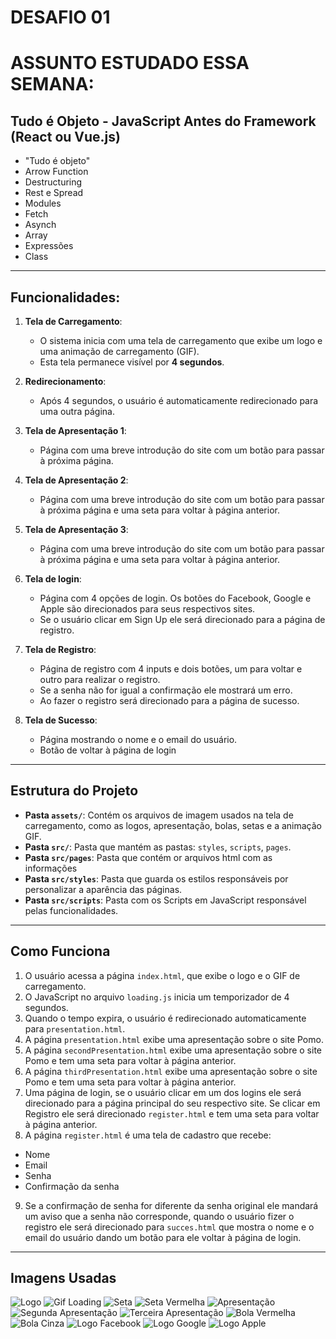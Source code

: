 # DESAFIO 01

# ASSUNTO ESTUDADO ESSA SEMANA:

## Tudo é Objeto - JavaScript Antes do Framework (React ou Vue.js)

- "Tudo é objeto"
- Arrow Function
- Destructuring
- Rest e Spread
- Modules
- Fetch
- Asynch
- Array
- Expressões
- Class

---

## Funcionalidades:

1. **Tela de Carregamento**:
   - O sistema inicia com uma tela de carregamento que exibe um logo e uma animação de carregamento (GIF).
   - Esta tela permanece visível por **4 segundos**.

2. **Redirecionamento**:
   - Após 4 segundos, o usuário é automaticamente redirecionado para uma outra página.

3. **Tela de Apresentação 1**:
   - Página com uma breve introdução do site com um botão para passar à próxima página.

4. **Tela de Apresentação 2**:
   - Página com uma breve introdução do site com um botão para passar à próxima página e uma seta para voltar à página anterior.

5. **Tela de Apresentação 3**:
   - Página com uma breve introdução do site com um botão para passar à próxima página e uma seta para voltar à página anterior.

6. **Tela de login**: 
   - Página com 4 opções de login. Os botões do Facebook, Google e Apple são direcionados para seus respectivos sites.
   - Se o usuário clicar em Sign Up ele será direcionado para a página de registro.

7. **Tela de Registro**: 
   - Página de registro com 4 inputs e dois botões, um para voltar e outro para realizar o registro.
   - Se a senha não for igual a confirmação ele mostrará um erro.
   - Ao fazer o registro será direcionado para a página de sucesso.

8. **Tela de Sucesso**:
   - Página mostrando o nome e o email do usuário. 
   - Botão de voltar à página de login

---

## Estrutura do Projeto

- **Pasta `assets/`**: Contém os arquivos de imagem usados na tela de carregamento, como as logos, apresentação, bolas, setas e a animação GIF.
- **Pasta `src/`**: Pasta que mantém as pastas: `styles`, `scripts`, `pages`.
- **Pasta `src/pages`**: Pasta que contém or arquivos html com as informações
- **Pasta `src/styles`**: Pasta que guarda os estilos responsáveis por personalizar a aparência das páginas.
- **Pasta `src/scripts`**: Pasta com os Scripts em JavaScript responsável pelas funcionalidades.

---

## Como Funciona

1. O usuário acessa a página `index.html`, que exibe o logo e o GIF de carregamento.
2. O JavaScript no arquivo `loading.js` inicia um temporizador de 4 segundos.
3. Quando o tempo expira, o usuário é redirecionado automaticamente para `presentation.html`.
4. A página `presentation.html` exibe uma apresentação sobre o site Pomo.
5. A página `secondPresentation.html` exibe uma apresentação sobre o site Pomo e tem uma seta para voltar à página anterior.
6. A página `thirdPresentation.html` exibe uma apresentação sobre o site Pomo e tem uma seta para voltar à página anterior.
7. Uma página de login, se o usuário clicar em um dos logins ele será direcionado para a página principal do seu respectivo site. Se clicar em Registro ele será direcionado `register.html` e tem uma seta para voltar à página anterior.
8. A página `register.html` é uma tela de cadastro que recebe: 
- Nome
- Email
- Senha
- Confirmação da senha
9. Se a confirmação de senha for diferente da senha original ele mandará um aviso que a senha não corresponde, quando o usuário fizer o registro ele será direcionado para `succes.html` que mostra o nome e o email do usuário dando um botão para ele voltar à página de login.

---

## Imagens Usadas

![Logo](assets/logo-pomo.png)
![Gif Loading](assets/loading.gif)
![Seta](assets/Vector.svg)
![Seta Vermelha](assets/Vector%20(1).svg)
![Apresentação](assets/img-screen1%201.svg)
![Segunda Apresentação](assets/img-screen2%201.svg)
![Terceira Apresentação](assets/img-screen3%201.svg)
![Bola Vermelha](assets/Rectangle%201.svg)
![Bola Cinza](assets/Ellipse%201.svg)
![Logo Facebook](assets/fb-logo.svg)
![Logo Google](assets/google-logo.svg)
![Logo Apple](assets/apple-logo.png)